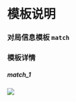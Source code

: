 # 模板说明

### 对局信息模板 `match`



### 模板详情

##### match_1

![](/images/generated/match_1.ejs-result.png)
